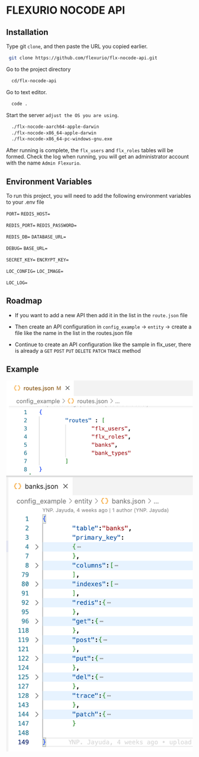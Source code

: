 # FLEXURIO NOCODE API

## Installation

Type git `clone`, and then paste the URL you copied earlier.

```bash
 git clone https://github.com/flexurio/flx-nocode-api.git
```
Go to the project directory

```bash
  cd/flx-nocode-api
```
Go to text editor.

```bash
  code .
```
Start the server `adjust the OS you are using`.

```bash
  ./flx-nocode-aarch64-apple-darwin
  ./flx-nocode-x86_64-apple-darwin
  ./flx-nocode-x86_64-pc-windows-gnu.exe
```        

After running is complete, the `flx_users` and `flx_roles` tables will be formed.
Check the log when running, you will get an administrator account with the name `Admin Flexurio`.


## Environment Variables

To run this project, you will need to add the following environment variables to your .env file

`PORT=`
`REDIS_HOST=`

`REDIS_PORT=`
`REDIS_PASSWORD=`

`REDIS_DB=`
`DATABASE_URL=`

`DEBUG=`
`BASE_URL=`

`SECRET_KEY=`
`ENCRYPT_KEY=`

`LOC_CONFIG=`
`LOC_IMAGE=`

`LOC_LOG=`


## Roadmap

- If you want to add a new API then add it in the list in the `route.json` file

- Then create an API configuration in `config_example` -> `entity` -> create a file like the name in the list in the routes.json file

- Continue to create an API configuration like the sample in flx_user, there is already a `GET` `POST` `PUT` `DELETE` `PATCH` `TRACE` method

## Example
![alt text](routes.png)
![alt text](services.png)